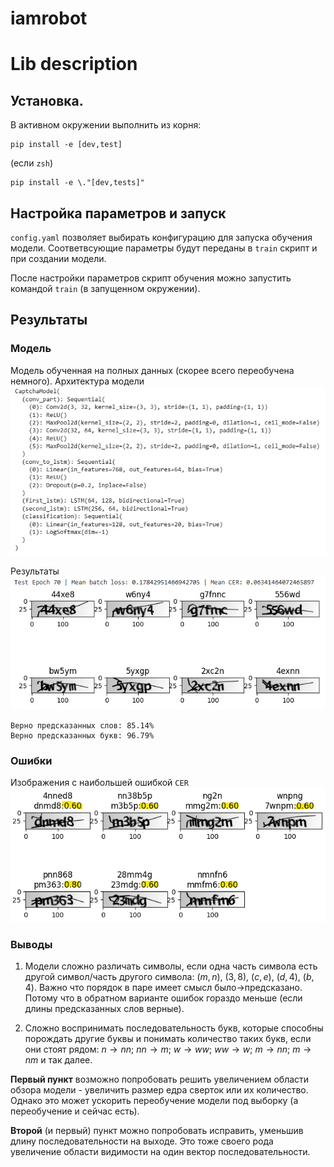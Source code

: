 # iamrobot

# Lib description

## Установка.
В активном окружении выполнить из корня:
```
pip install -e [dev,test]
```
(если `zsh`)
```
pip install -e \."[dev,tests]"
```

## Настройка параметров и запуск
`config.yaml` позволяет выбирать конфигурацию для запуска обучения модели. Соответвсующие параметры будут переданы в `train` скрипт и при создании модели.

После настройки параметров скрипт обучения можно запустить командой `train` (в запущенном окружении).


## Результаты

### Модель
Модель обученная на полных данных (скорее всего переобучена немного). 
Архитектура модели
![arch](./notebooks/arch.png)

Результаты
![results](./notebooks/res.png)


    Верно предсказанных слов: 85.14%
    Верно предсказанных букв: 96.79%

### Ошибки

Изображения с наибольшей ошибкой `CER`
 ![err](./notebooks/errs.png)


### Выводы

1. Модели сложно различать символы, если одна часть символа есть другой символ/часть другого символа:  $(m,n), \ (3,8), \ (c,e), \ (d,4), \ (b,4)$. Важно что порядок в паре имеет смысл было$\rightarrow$предсказано. Потому что в обратном варианте ошибок гораздо меньше (если длины предсказанных слов верные).

2. Сложно воспринимать последовательность букв, которые способны порождать другие буквы и понимать количество таких букв, если они стоят рядом: $n \rightarrow nn; \ nn \rightarrow m; \ w \rightarrow ww; \ ww \rightarrow w; \ m \rightarrow nn; \ m \rightarrow nm$ и так далее. 

**Первый пункт** возможно попробовать решить увеличением области обзора модели - увеличить размер едра сверток или их количество. Однако это может ускорить переобучение модели под выборку (а переобучение и сейчас есть).

**Второй** (и первый) пункт можно попробовать исправить, уменьшив длину последовательности на выходе. Это тоже своего рода увеличение области видимости на один вектор последовательности.